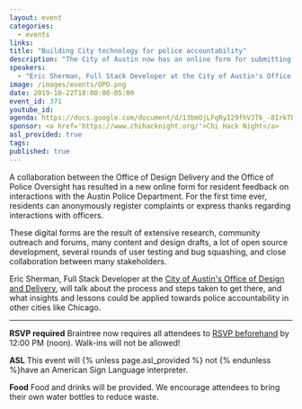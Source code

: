 ```yaml
---
layout: event
categories:
  - events
links:
title: "Building City technology for police accountability"
description: "The City of Austin now has an online form for submitting anonymous feedback on police conduct. Eric Sherman will talk about what it took to get there, and what that can mean for police accountability in other cities."
speakers:
  - "Eric Sherman, Full Stack Developer at the City of Austin's Office of Design and Delivery"
image: /images/events/OPO.png
date: 2019-10-22T18:00:00-05:00
event_id: 371
youtube_id:
agenda: https://docs.google.com/document/d/13bmOjLFqRyI29fhVJT6_-8IrkTDsi5Sz4_pZB6z2PyY/edit?usp=sharing
sponsor: <a href='https://www.chihacknight.org/'>Chi Hack Night</a>
asl_provided: true
tags:
published: true
---
```


A collaboration between the Office of Design Delivery and the Office of Police Oversight has resulted in a new online form for resident feedback on interactions with the Austin Police Department. For the first time ever, residents can anonymously register complaints or express thanks regarding interactions with officers.

These digital forms are the result of extensive research, community outreach and forums, many content and design drafts, a lot of open source development, several rounds of user testing and bug squashing, and close collaboration between many stakeholders.

Eric Sherman, Full Stack Developer at the [City of Austin's Office of Design and Delivery](https://odd.austintexas.io/), will talk about the process and steps taken to get there, and what insights and lessons could be applied towards police accountability in other cities like Chicago.

---

**RSVP required** Braintree now requires all attendees to [RSVP beforehand]({{site.rsvp_url}}) by 12:00 PM (noon). Walk-ins will not be allowed!

**ASL** This event will {% unless page.asl_provided %} not {% endunless %}have an American Sign Language interpreter.

**Food** Food and drinks will be provided. We encourage attendees to bring their own water bottles to reduce waste.
